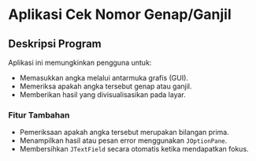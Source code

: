 # Aplikasi Cek Nomor Genap/Ganjil

## Deskripsi Program
Aplikasi ini memungkinkan pengguna untuk:
- Memasukkan angka melalui antarmuka grafis (GUI).
- Memeriksa apakah angka tersebut genap atau ganjil.
- Memberikan hasil yang divisualisasikan pada layar.

### Fitur Tambahan
- Pemeriksaan apakah angka tersebut merupakan bilangan prima.
- Menampilkan hasil atau pesan error menggunakan `JOptionPane`.
- Membersihkan `JTextField` secara otomatis ketika mendapatkan fokus.
